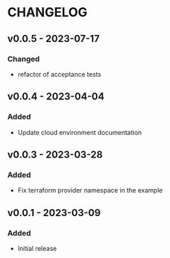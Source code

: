 # CHANGELOG



## v0.0.5 - 2023-07-17
### Changed
* refactor of acceptance tests

## v0.0.4 - 2023-04-04
### Added
* Update cloud environment documentation


## v0.0.3 - 2023-03-28
### Added
* Fix terraform provider namespace in the example


## v0.0.1 - 2023-03-09
### Added
* Initial release
